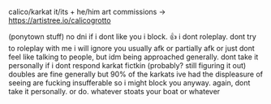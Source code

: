 calico/karkat
it/its + he/him
art commissions -> https://artistree.io/calicogrotto

(ponytown stuff) 
no dni if i dont like you i block. 👍
i dont roleplay. dont try to roleplay with me i will ignore you
usually afk or partially afk or just dont feel like talking to people, but idm being approached generally. dont take it personally if i dont respond
karkat fictkin (probably? still figuring it out) doubles are fine generally but 90% of the karkats ive had the displeasure of seeing are fucking insufferable so i might block you anyway. again, dont take it personally. or do. whatever stoats your boat or whatever
